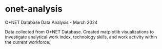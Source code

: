 # onet-analysis
O*NET Database Data Analysis - March 2024


Data collected from O*NET Database. Created matplotlib visualizations to investigate analytical work index, technology skills, and work activity within the current workforce.
